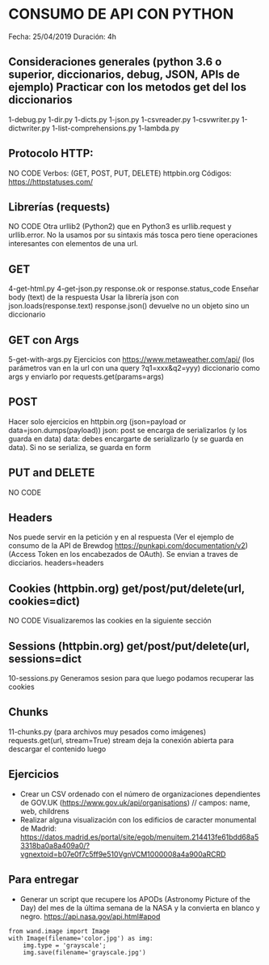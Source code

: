 CONSUMO DE API CON PYTHON
=========================

Fecha: 25/04/2019
Duración: 4h

## Consideraciones generales (python 3.6 o superior, diccionarios, debug, JSON, APIs de ejemplo) Practicar con los metodos get del los diccionarios

1-debug.py
1-dir.py
1-dicts.py
1-json.py
1-csvreader.py
1-csvwriter.py
1-dictwriter.py
1-list-comprehensions.py
1-lambda.py


## Protocolo HTTP:
NO CODE
Verbos: (GET, POST, PUT, DELETE) httpbin.org
Códigos: https://httpstatuses.com/


## Librerías (requests)
NO CODE
Otra urllib2 (Python2) que en Python3 es urllib.request y urllib.error. No la usamos por su sintaxis más tosca pero tiene operaciones interesantes con elementos de una url.


## GET
4-get-html.py
4-get-json.py
response.ok or response.status_code
Enseñar body (text) de la respuesta
Usar la librería json con json.loads(response.text)
response.json() devuelve no un objeto sino un diccionario


## GET con Args
5-get-with-args.py
Ejercicios con https://www.metaweather.com/api/
(los parámetros van en la url con una query ?q1=xxx&q2=yyy)
diccionario como args y enviarlo por requests.get(params=args)

## POST
Hacer solo ejercicios en httpbin.org
(json=payload or data=json.dumps(payload))
json: post se encarga de serializarlos (y los guarda en data)
data: debes encargarte de serializarlo (y se guarda en data). Si no se serializa, se guarda en form


## PUT and DELETE
NO CODE


## Headers
Nos puede servir en la petición y en al respuesta
(Ver el ejemplo de consumo de la API de Brewdog https://punkapi.com/documentation/v2)
(Access Token en los encabezados de OAuth). Se envian a traves de dicciarios. headers=headers


## Cookies (httpbin.org) get/post/put/delete(url, cookies=dict)
NO CODE
Visualizaremos las cookies en la siguiente sección


## Sessions (httpbin.org) get/post/put/delete(url, sessions=dict
10-sessions.py
Generamos sesion para que luego podamos recuperar las cookies


## Chunks
11-chunks.py
(para archivos muy pesados como imágenes) requests.get(url, stream=True) stream deja la conexión abierta para descargar el contenido luego


## Ejercicios
* Crear un CSV ordenado con el número de organizaciones dependientes de GOV.UK (https://www.gov.uk/api/organisations) // campos: name, web, childrens
* Realizar alguna visualización con los edificios de caracter monumental de Madrid: https://datos.madrid.es/portal/site/egob/menuitem.214413fe61bdd68a53318ba0a8a409a0/?vgnextoid=b07e0f7c5ff9e510VgnVCM1000008a4a900aRCRD


## Para entregar
* Generar un script que recupere los APODs (Astronomy Picture of the Day) del mes de la última semana de la NASA y la convierta en blanco y negro.
https://api.nasa.gov/api.html#apod

```
from wand.image import Image
with Image(filename='color.jpg') as img:
    img.type = 'grayscale';
    img.save(filename='grayscale.jpg')
```
